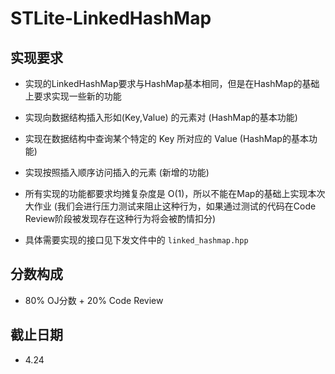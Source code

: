 # STLite-LinkedHashMap

## 实现要求


   -    实现的LinkedHashMap要求与HashMap基本相同，但是在HashMap的基础上要求实现一些新的功能
   


  -    实现向数据结构插入形如(Key,Value) 的元素对 (HashMap的基本功能)
  


  -    实现在数据结构中查询某个特定的 Key 所对应的 Value (HashMap的基本功能)
  


  -   实现按照插入顺序访问插入的元素 (新增的功能)
  


   -    所有实现的功能都要求均摊复杂度是 O(1)，所以不能在Map的基础上实现本次大作业 (我们会进行压力测试来阻止这种行为，如果通过测试的代码在Code Review阶段被发现存在这种行为将会被酌情扣分)
   


  -    具体需要实现的接口见下发文件中的 `linked_hashmap.hpp`



##  分数构成

- 80% OJ分数 + 20% Code Review



##  截止日期

- 4.24



